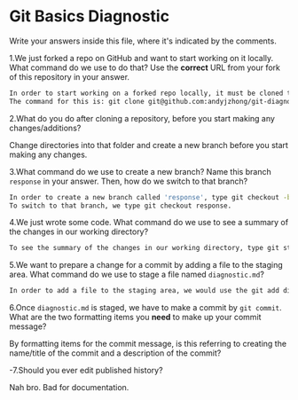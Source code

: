 # Git Basics Diagnostic

Write your answers inside this file, where it's indicated by the comments.

1.We just forked a repo on GitHub and want to start working on it locally.
What command do we use to do that? Use the **correct** URL from your fork of
this repository in your answer.

```sh
In order to start working on a forked repo locally, it must be cloned to your computer.
The command for this is: git clone git@github.com:andyjzhong/git-diagnostic.git
```

2.What do you do after cloning a repository, before you start making any
changes/additions?

Change directories into that folder and create a new branch before you start making any changes.

3.What command do we use to create a new branch? Name this branch `response`
    in your answer. Then, how do we switch to that branch?

```sh
In order to create a new branch called 'response', type git checkout -b response.
To switch to that branch, we type git checkout response.
```

4.We just wrote some code. What command do we use to see a summary of the
    changes in our working directory?

```sh
To see the summary of the changes in our working directory, type git status to identify the untracked changes we made.
```

5.We want to prepare a change for a commit by adding a file to the staging
    area. What command do we use to stage a file named `diagnostic.md`?

```sh
In order to add a file to the staging area, we would use the git add diagnostic.md command.
```

6.Once `diagnostic.md` is staged, we have to make a commit by `git commit`.
What are the two formatting items you **need** to make up your commit message?

By formatting items for the commit message, is this referring to creating the name/title of the commit and a description of the commit?

-7.Should you ever edit published history?

Nah bro. Bad for documentation.
